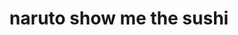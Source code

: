 ---
layout: place
title: "naruto show me the sushi"
permalink: /california/roseville/naruto-show-me-the-sushi.html
stateAbbr: CA
stateName: California
cityName: Roseville
seo:
  name: "naruto show me the sushi"
  type: Restaurant
  links: null
description: "Looking for sushi in Roseville, California? Check out naruto show me the sushi for a delightful Japanese dining experience. Enjoy a variety of sushi and othe..."
place_id: ChIJZ3DtM5Uhm4AR3uLDcoq4PTs
photos:
  - name: >-
      places/ChIJZ3DtM5Uhm4AR3uLDcoq4PTs/photos/AeeoHcJzp35C-MttMPk_SKJzKms0z8NK44kWXKvBOoGFc1QIBi744lvVwfOilwioPADm40OtRGuFI6JdBArOCMHQnqSh6dJyBKXd_ospDHxvLGW2C6PFp-Sp7xAUt9l9NqQBGjVnVJkpgBEAvzpTZYKuD_bq4Wj9ftc4H2gAnxRSSlaL_77v5JPvbAiQusv-g7EdTM0tmYKSp237j77zLfUzSJVS4SHfnrPpRwKeByCZeN4vxBSK1MC_4sAV5q55sH_RFYxJ5VF6b-CEhtTp7Nklcnf25Ip67OuV7pnAfdhlMy5kzg
    widthPx: 747
    heightPx: 747
    authorAttributions:
      - displayName: naruto show me the sushi
        uri: https://maps.google.com/maps/contrib/103201207602577833518
        photoUri: >-
          https://lh3.googleusercontent.com/a-/ALV-UjVJsDOyXMOOihwXZdAxITfQ1xe27xg-gYQflLVbphEBYreykKs=s100-p-k-no-mo
    flagContentUri: >-
      https://www.google.com/local/imagery/report/?cb_client=maps_api_places.places_api&image_key=!1e10!2sAF1QipOJUkGPavGR5EL0ArLBCbCAF8X6HqhYdCCFU9to&hl=en-US
    googleMapsUri: >-
      https://www.google.com/maps/place//data=!3m4!1e2!3m2!1sAF1QipOJUkGPavGR5EL0ArLBCbCAF8X6HqhYdCCFU9to!2e10!4m2!3m1!1s0x809b219533ed7067:0x3b3db88a72c3e2de
  - name: >-
      places/ChIJZ3DtM5Uhm4AR3uLDcoq4PTs/photos/AeeoHcKBvqdkojGIZqbcpLqluUoIWM7LDbqmSM0W2k9oXFiNiiDjyggTQP2TMJH6JzW99Pv5mUvx4OqOOZhIWu6AXUeErEKCsjtdbU2NOTp6ojz3fpjG6WFXw_TvCYbWpIRcT7CjCqxd3S8VQx_P2vmXx5q7ppaJoiaQOiuIyusrsBbbw58E05azBjZzQ3sEync6AbGGxZTAJaT6jldgdNpuFIyMxWgi2L3AwED4pZnLGp6_hD8gxrmgGol1y0EgkWbaeUAbNTUZ-S9MmxTzRJ0shCvC1VllNIyiyrbhyCMZwRuDoDoQ5uAsa-wmFeKNBeWi1LOac8q2OnEq_rbnvKeg5mje1DhTfrDEEOCe843F2nxLuagH07JbN0OLaAFphKRyqNx1Xi3tu0DDhZX2aItfvuJdGZHYdua6tIOPceUEKr2bRA
    widthPx: 4032
    heightPx: 1960
    authorAttributions:
      - displayName: M L
        uri: https://maps.google.com/maps/contrib/100987800803767739235
        photoUri: >-
          https://lh3.googleusercontent.com/a-/ALV-UjXL9EJXcDcRZejgg6xVpyCH0pRybkvIKXGK-8Q4R7457pDZTpE=s100-p-k-no-mo
    flagContentUri: >-
      https://www.google.com/local/imagery/report/?cb_client=maps_api_places.places_api&image_key=!1e10!2sCIHM0ogKEICAgID066qmFQ&hl=en-US
    googleMapsUri: >-
      https://www.google.com/maps/place//data=!3m4!1e2!3m2!1sCIHM0ogKEICAgID066qmFQ!2e10!4m2!3m1!1s0x809b219533ed7067:0x3b3db88a72c3e2de
  - name: >-
      places/ChIJZ3DtM5Uhm4AR3uLDcoq4PTs/photos/AeeoHcJHGp7geD1gFOZL-OnF45DtDdM9eGzROgLh_i8_HybUJP0XgCUDBSrhhDbSoDmxfRcHtdwAMPMeDJqASuCXm_vNBq52_BbbzYKQvtKxgkC8YBGY7cohcZ5ZtmFdtRTa-fqTsgl1vTcWhnw9BbE_TBaqqzhgUofgNrKkJGLK3ETGmtDoWPxThuCFu8OmpjcJItg3OAi-uenNBUSVQ38DMONWHL2ET3Sq3XrJcApz10KhZCdkMjoXNRGHBuAQBeZvH7fjIgHtgkW2mj6Ylgijm9N7sCB-721tZZVi5Ugve8taas_A6JOG-49mXisg9rjaYscgR6V9u0jgRpzf3oqX1EZClZkHBeuOd1ByxMY4RIfgH_QpXmjW7ab6JhHE2oXcEhGOOQ5zP6iOG6BJSNK3ENNj-ke9ywPsYuMlGgTt1BoQug
    widthPx: 4800
    heightPx: 3600
    authorAttributions:
      - displayName: Josh Saddler
        uri: https://maps.google.com/maps/contrib/100207378050481810245
        photoUri: >-
          https://lh3.googleusercontent.com/a-/ALV-UjXa7O2N0uiFR50jNCJoBJUHwejCj_qPr0bMydJQ_Kx8S-3M85ZT=s100-p-k-no-mo
    flagContentUri: >-
      https://www.google.com/local/imagery/report/?cb_client=maps_api_places.places_api&image_key=!1e10!2sCIHM0ogKEICAgICLjPjXSg&hl=en-US
    googleMapsUri: >-
      https://www.google.com/maps/place//data=!3m4!1e2!3m2!1sCIHM0ogKEICAgICLjPjXSg!2e10!4m2!3m1!1s0x809b219533ed7067:0x3b3db88a72c3e2de
  - name: >-
      places/ChIJZ3DtM5Uhm4AR3uLDcoq4PTs/photos/AeeoHcJizWPTKfRENpUaJ9xbGLTmKq1ih9loRrEvll0ovV3Z-fqFYxoZND5uBvPNpMnfuwoGnZ6Ik9JhnipeuWvNz7G3ZR8DFnK0Q2AfayukcvqKez1cKcOdT01yYkF0sVc8UWpP4-2CAvxouIHfTOlIaYsQzDWKkjZUPhcfuy6JGaTx2TO0m1HKQUOeoXt5Ui10Xi9O8r7hLCQ1uAM0_H-x2KxY2RlCBhaSecDnyIY7zhcJeaghZfu9cSC3CCuthVEL7rPqUTqxaUoqW3rqfRecHTtfvQWQXW_hILVjTJS_UVmMRtKxiWCVoi5rH9dQ9aLzVIBQ1etMgeiF3FdRojnfTDWuJi_p-zqop74cUOOUhehUiChKLYQDvvcdVrq-q8HUwSnZV7bqB4x3Ed0XmYHtltrHhWadKpS0wTVfi1EDBjPtoQ
    widthPx: 4032
    heightPx: 3024
    authorAttributions:
      - displayName: Robbie Xiong
        uri: https://maps.google.com/maps/contrib/102572949895585134358
        photoUri: >-
          https://lh3.googleusercontent.com/a-/ALV-UjXNHk8fouReB5m3BnNiXlV7y9xXI7JBsAQKXwm_bQ7up7nOV7zaCw=s100-p-k-no-mo
    flagContentUri: >-
      https://www.google.com/local/imagery/report/?cb_client=maps_api_places.places_api&image_key=!1e10!2sCIHM0ogKEICAgIC4tufXXw&hl=en-US
    googleMapsUri: >-
      https://www.google.com/maps/place//data=!3m4!1e2!3m2!1sCIHM0ogKEICAgIC4tufXXw!2e10!4m2!3m1!1s0x809b219533ed7067:0x3b3db88a72c3e2de
  - name: >-
      places/ChIJZ3DtM5Uhm4AR3uLDcoq4PTs/photos/AeeoHcKZ2FSHosMKUkyvq-u1M5q6yoqFz4FyfYt_jDWSLhxEgagHnb74ffF1zKsXoe81rDJL0XU5UcmYChO62G2Rx4guAV_sXxnH5LEPr72s0wxTLi1TPk1ouVrIfByHPL0Um95N_EMRIT0v83XAPfBBlI2jbqwnvMt4-gNuGLNQKgIKUQNZwtD9JHtb10ocCJok7TKJr1K2tI0NlkJml4KZiu7A6AgYR4aQXdWlxO0uQOIR-1LW-p8nOrpdNT-wJY-QQdTjhvD1f5Nper78Fl06xgybzqbFjQonGkZhe_ufy89c3ajEWw7Vi6Tdi8m0aCeLD8xgGHODbsLvbDPHqGmASA6oWeikXutnSsYEHtuIY5sFxZ-7Y3rO7m9IxpPqDOJBgz0skIq0f1E1-8nehVDmcy9b5E-_IOVASC5XcjNhTisCty43
    widthPx: 1920
    heightPx: 1080
    authorAttributions:
      - displayName: Abbey
        uri: https://maps.google.com/maps/contrib/114117788430241873984
        photoUri: >-
          https://lh3.googleusercontent.com/a/ACg8ocIiI_-u4JFwVXbPwLPOKHWekkygcvcBURopUDLdZZI7R-h2qA=s100-p-k-no-mo
    flagContentUri: >-
      https://www.google.com/local/imagery/report/?cb_client=maps_api_places.places_api&image_key=!1e10!2sCIHM0ogKEICAgID9v4-Y5wE&hl=en-US
    googleMapsUri: >-
      https://www.google.com/maps/place//data=!3m4!1e2!3m2!1sCIHM0ogKEICAgID9v4-Y5wE!2e10!4m2!3m1!1s0x809b219533ed7067:0x3b3db88a72c3e2de
  - name: >-
      places/ChIJZ3DtM5Uhm4AR3uLDcoq4PTs/photos/AeeoHcKvch6sQoi6Zd-p0S2PCKeuL1yEsI9E2BGv87rw3LU4rW5OBktkG2eavhg554MRIYK2UdFV_lzfyuGhx-_9JBkcDkAfcJl0ckA8lgoSgVemk7Rl7uVVZtrxheR7ZJyRjCwX4da-Z3bV4zZkdpdoLksFa61D3vasI2SaPuQyH9x_wJiGETOC_s2Q5yFNSnrp4HW4nanS6h39j5MiTGid7YKYHa_cFUQwo3RvYS88twbsciXD4pJUeYb3WC_GgoLKIXcDKVSwV9EZilEg54eWTHR4JpzaOvH4tMsODktrD9DzLBHHi7YjGeaR7WFSAv1D1ldlYfZnYjHsr8PpRGHp-UviTxxxavO76PfXMWW51TCzUJjwd1Vu5scbLS6CeftsA1agJTbQlI6pnAgYqHDBxlCxTUmgh6xfFMbAJrUit4fbEQ
    widthPx: 3000
    heightPx: 4000
    authorAttributions:
      - displayName: Scott Riley
        uri: https://maps.google.com/maps/contrib/106654888027585316621
        photoUri: >-
          https://lh3.googleusercontent.com/a-/ALV-UjUfdz6UXGFM7Dh7BH6HW-5RiRw8IaejsImyDXt7MAfoa6KuSDk=s100-p-k-no-mo
    flagContentUri: >-
      https://www.google.com/local/imagery/report/?cb_client=maps_api_places.places_api&image_key=!1e10!2sCIHM0ogKEICAgICKuKGfaw&hl=en-US
    googleMapsUri: >-
      https://www.google.com/maps/place//data=!3m4!1e2!3m2!1sCIHM0ogKEICAgICKuKGfaw!2e10!4m2!3m1!1s0x809b219533ed7067:0x3b3db88a72c3e2de
  - name: >-
      places/ChIJZ3DtM5Uhm4AR3uLDcoq4PTs/photos/AeeoHcKI5KBQ3WUjc4gBLBgUwKIVQufl6l1iflCGx6Bdd_mnpIR99M4qWvuRg8uUxrGhq6GEqXBzptnaPDYryI9JxgHdbeushsMrntXsCEf6rWJKv9ReSz4iz_7ao_htkni1HA_MzDKvEnsBkIDKHtDlPuCRacHb1_ZD0M6FivkmE5zxwtl6UFAm-KUQpljtYlxBU8AeNVetbCz7lMTMAEsA4okYUv2nrIjHqrMUoTXG1oTvIoTN3pv2WwGulikqJEXh-nufRv3Jwlkvz-faSQ4ShuFXVgKyUD_c-KhgX_THf3E0EgnNU7gkS3a6d2i1hoDRmm9mzGYmB5VNeMCiT0hpDcM8jSthHff9qxU9HWQYgejBV1-0p416xFb3vmkB-U5EpYyzYoQiLy_HLNj3BPDstauRwR1oVAembRJc_-3F_gShpw
    widthPx: 3024
    heightPx: 4032
    authorAttributions:
      - displayName: Nicasio Yumul
        uri: https://maps.google.com/maps/contrib/107630076705538229265
        photoUri: >-
          https://lh3.googleusercontent.com/a/ACg8ocKG6ZvkxsSG-d4rEPXDqfAnT_rf2mBFZfAj9Kf60huh6FlB7g=s100-p-k-no-mo
    flagContentUri: >-
      https://www.google.com/local/imagery/report/?cb_client=maps_api_places.places_api&image_key=!1e10!2sCIHM0ogKEICAgMDAm-rjBA&hl=en-US
    googleMapsUri: >-
      https://www.google.com/maps/place//data=!3m4!1e2!3m2!1sCIHM0ogKEICAgMDAm-rjBA!2e10!4m2!3m1!1s0x809b219533ed7067:0x3b3db88a72c3e2de
  - name: >-
      places/ChIJZ3DtM5Uhm4AR3uLDcoq4PTs/photos/AeeoHcLIvybMj0r63vCP4OQ9CawccKMZVJ9rcsnu-oclFtnHRAMgM_8Q0BVXNTV1Psp96uSDzVxalkbE3Yc6PVovfh_1zaRqo2eASWrLq9ero9Lf2p7u_6La0xogyJ7hD6YP_cSSeDsf3lFI5zGaM-Xgj9cEG41dRCoMj7qTJ-umzcQj-PksBjzlOIF6Jc6SJV327Wbh5ulul4V1h-JJqQ9vv0z3HFl-KLOo7IxVaeBeCJ5ET-DNWO5xtHuq9R-L2zcUXMQJCjR_Fot5OMFKJyPoCrSe5Lr8k9FzvMbLoAwIgRlX045HYt7yf7I7BrFnARpHiohQh8MMITxtQr1z9a-PpivDT3MZzyvVirikahRZ67FGOu0lgvwQosiKGbWo4_eg28qa7WVX0xuR9QMzhiP52jbbHUoQA0C2WcnJ3mrOMoltEg-i
    widthPx: 4032
    heightPx: 3024
    authorAttributions:
      - displayName: Nicasio Yumul
        uri: https://maps.google.com/maps/contrib/107630076705538229265
        photoUri: >-
          https://lh3.googleusercontent.com/a/ACg8ocKG6ZvkxsSG-d4rEPXDqfAnT_rf2mBFZfAj9Kf60huh6FlB7g=s100-p-k-no-mo
    flagContentUri: >-
      https://www.google.com/local/imagery/report/?cb_client=maps_api_places.places_api&image_key=!1e10!2sCIHM0ogKEICAgMDAm-rj-AE&hl=en-US
    googleMapsUri: >-
      https://www.google.com/maps/place//data=!3m4!1e2!3m2!1sCIHM0ogKEICAgMDAm-rj-AE!2e10!4m2!3m1!1s0x809b219533ed7067:0x3b3db88a72c3e2de
  - name: >-
      places/ChIJZ3DtM5Uhm4AR3uLDcoq4PTs/photos/AeeoHcLxuNwFHM49DJiLyG2pUsnCERTSIo0sLNQ88VKPcO2BKj-L8oCVXt5VjrG-KYgFrr-h5QmmorG-6zZlIhsWYEAvm-Plb4UhE3J6BxE9JWHBqZ2Wk5W4GhkZMXwQsjMjjTKaxGgjAmN0onSjIzTNAyQ-C3wzeiHxyNOy4HHYqW3iOj74m3eWy4L4oeLidanMm6MqaqdRWp3nbMXjXDCfXQIn1Z-sfgowhEiPe7LH7_hJZS3zcEci6Zr2NNPT5HmANX9Vi1Rrq5NfnRHTItjLWM0N22OkWRBxdagDkqeGHzRVqvqjPaEGNMNuXX6uG819vdBRsJi3kRIwm49iwHDoTpDvN2W5Xv0Ju9Dz02l1r3V7ad5-OKvbvWZEYPJf09Q1F_RSTomP5z2cYXINF7OqORyxqhtlu42MB_MdDauO0-dFOg
    widthPx: 4800
    heightPx: 3600
    authorAttributions:
      - displayName: Lilian CatFox
        uri: https://maps.google.com/maps/contrib/106706336024125582312
        photoUri: >-
          https://lh3.googleusercontent.com/a-/ALV-UjUCQ83e_6N_x48roNXJ7A8gNe0hr5YFColdVsDQx6yUuQbCI7rmKw=s100-p-k-no-mo
    flagContentUri: >-
      https://www.google.com/local/imagery/report/?cb_client=maps_api_places.places_api&image_key=!1e10!2sCIHM0ogKEICAgICH_dTIMw&hl=en-US
    googleMapsUri: >-
      https://www.google.com/maps/place//data=!3m4!1e2!3m2!1sCIHM0ogKEICAgICH_dTIMw!2e10!4m2!3m1!1s0x809b219533ed7067:0x3b3db88a72c3e2de
  - name: >-
      places/ChIJZ3DtM5Uhm4AR3uLDcoq4PTs/photos/AeeoHcJa8D-uXnWU1SnSOMlXW2MRSnN6MNVrM3b3ER3JwqRGpJl4rsodqjHYIHppJvx2sCkZeFJdO7EDLmRxjwOvD--ICymG-FeXO15Tp5GZFRL7YB7gDJS-blDol3VrZNoBn32KI_9Ir13b1aDkvzCXrQvb3dLZO7xwWj7W5CXfKlgT9m6aouaE0fgp_acQH9m__HAmMHK4hRVyFNANmV-nPhb9BE15QNQ7Z4LMIIPKjYWObD492_R77nhBIDyjSdu_UUUn4rfgAV3Ii3oOgDIHccTkz6I5cyEaItczwKDz9LsL9yg_1BU3c2ZScbbe_NZOjCSzqaCpIYi1J1RmEvAvk3KkcdamurfEZ46E-6svokj353Yeq2ewxvYgQrJXcB5o5wnkx3nhkV5Ual8pePFAF5Qa4z-iuvdXMbvZTCF3Ulh07Fc
    widthPx: 4000
    heightPx: 3000
    authorAttributions:
      - displayName: Taylor Posey
        uri: https://maps.google.com/maps/contrib/115568021465277070705
        photoUri: >-
          https://lh3.googleusercontent.com/a-/ALV-UjWrFb3wOyN7u3zY9bWVsOc5T0jk-DtPsEAMRocDBmI-g-R7JAmm=s100-p-k-no-mo
    flagContentUri: >-
      https://www.google.com/local/imagery/report/?cb_client=maps_api_places.places_api&image_key=!1e10!2sCIHM0ogKEICAgIDnsdvvsgE&hl=en-US
    googleMapsUri: >-
      https://www.google.com/maps/place//data=!3m4!1e2!3m2!1sCIHM0ogKEICAgIDnsdvvsgE!2e10!4m2!3m1!1s0x809b219533ed7067:0x3b3db88a72c3e2de
address: '963 Pleasant Grove Blvd #150, Roseville, CA 95678, USA'
street: '963 Pleasant Grove Blvd #150'
city: Roseville
state: CA
zip: '95678'
country: USA
neighborhood: Harding
latitude: '38.781043'
longitude: '-121.286017'
accessibility_options:
  wheelchairAccessibleParking: true
  wheelchairAccessibleEntrance: true
  wheelchairAccessibleRestroom: true
  wheelchairAccessibleSeating: true
business_status: OPERATIONAL
name: naruto show me the sushi
google_maps_links:
  directionsUri: >-
    https://www.google.com/maps/dir//''/data=!4m7!4m6!1m1!4e2!1m2!1m1!1s0x809b219533ed7067:0x3b3db88a72c3e2de!3e0
  placeUri: https://maps.google.com/?cid=4268770926587536094
  writeAReviewUri: >-
    https://www.google.com/maps/place//data=!4m3!3m2!1s0x809b219533ed7067:0x3b3db88a72c3e2de!12e1
  reviewsUri: >-
    https://www.google.com/maps/place//data=!4m4!3m3!1s0x809b219533ed7067:0x3b3db88a72c3e2de!9m1!1b1
  photosUri: >-
    https://www.google.com/maps/place//data=!4m3!3m2!1s0x809b219533ed7067:0x3b3db88a72c3e2de!10e5
primary_type: Sushi Restaurant
opening_hours:
  regular: null
  current: null
secondary_opening_hours:
  regular:
    weekdayDescriptions: null
    type: null
  current:
    weekdayDescriptions: null
    type: null
phone: null
price_level: null
price_range: null
rating: null
rating_count: 0
website: null
reviews: null
parking_options: null
payment_options: null
allow_dogs: null
curbside_pickup: null
delivery: null
dine_in: null
good_for_children: null
good_for_groups: null
good_for_sports: null
live_music: null
menu_for_children: null
outdoor_seating: null
reservable: null
restroom: null
serves_beer: null
serves_breakfast: null
serves_brunch: null
serves_cocktails: null
serves_coffee: null
serves_dinner: null
serves_dessert: null
serves_lunch: null
serves_vegetarian_food: null
serves_wine: null
takeout: null
summary: null

---